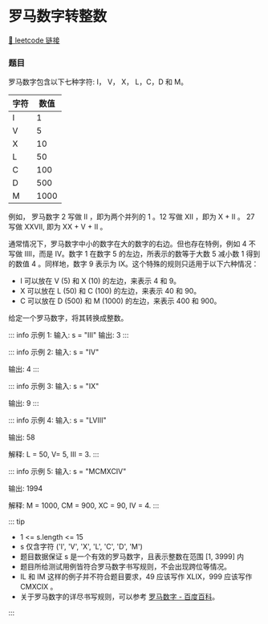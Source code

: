 # 罗马数字转整数

[🔗 leetcode 链接](https://leetcode.cn/problems/roman-to-integer/description/?envType=problem-list-v2&envId=math)

### 题目

罗马数字包含以下七种字符: I， V， X， L，C，D 和 M。

| 字符    | 数值    |
| ------- | ------ |
| I       | 1      |
| V       | 5      |
| X       | 10     |
| L       | 50     |
| C       | 100    |
| D       | 500    |
| M       | 1000   |

例如， 罗马数字 2 写做 II ，即为两个并列的 1 。12 写做 XII ，即为 X + II 。 27 写做  XXVII, 即为 XX + V + II 。

通常情况下，罗马数字中小的数字在大的数字的右边。但也存在特例，例如 4 不写做 IIII，而是 IV。数字 1 在数字 5 的左边，所表示的数等于大数 5 减小数 1 得到的数值 4 。同样地，数字 9 表示为 IX。这个特殊的规则只适用于以下六种情况：

- I 可以放在 V (5) 和 X (10) 的左边，来表示 4 和 9。
- X 可以放在 L (50) 和 C (100) 的左边，来表示 40 和 90。
- C 可以放在 D (500) 和 M (1000) 的左边，来表示 400 和 900。

给定一个罗马数字，将其转换成整数。

::: info 示例 1:
输入: s = "III"
输出: 3
:::

::: info 示例 2:
输入: s = "IV"

输出: 4
:::

::: info 示例 3:
输入: s = "IX"

输出: 9
:::

::: info 示例 4:
输入: s = "LVIII"

输出: 58

解释: L = 50, V= 5, III = 3.
:::

::: info 示例 5:
输入: s = "MCMXCIV"

输出: 1994

解释: M = 1000, CM = 900, XC = 90, IV = 4.
:::

::: tip
- 1 <= s.length <= 15
- s 仅含字符 ('I', 'V', 'X', 'L', 'C', 'D', 'M')
- 题目数据保证 s 是一个有效的罗马数字，且表示整数在范围 [1, 3999] 内
- 题目所给测试用例皆符合罗马数字书写规则，不会出现跨位等情况。
- IL 和 IM 这样的例子并不符合题目要求，49 应该写作 XLIX，999 应该写作 CMXCIX 。
- 关于罗马数字的详尽书写规则，可以参考 [罗马数字 - 百度百科](https://baike.baidu.com/item/%E7%BD%97%E9%A9%AC%E6%95%B0%E5%AD%97/772296)。

:::

